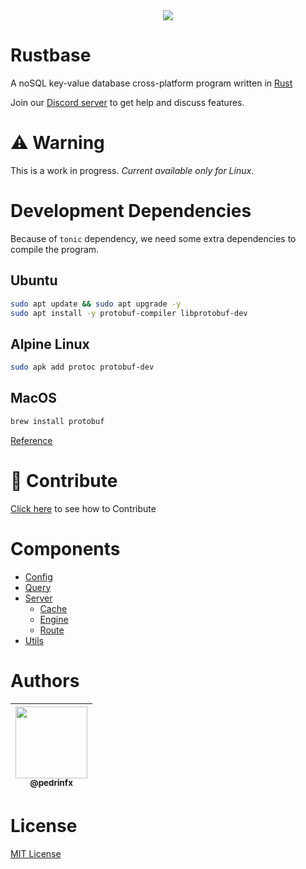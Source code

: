 <div align="center">
    <img src="https://github.com/rustbase.png?size=115">
</div>

# Rustbase
A noSQL key-value database cross-platform program written in [Rust](https://www.rust-lang.org/)

Join our [Discord server](https://discord.gg/m5ZzWPumbd) to get help and discuss features.

# ⚠️ Warning
This is a work in progress. *Current available only for Linux*.

# Development Dependencies
Because of `tonic` dependency, we need some extra dependencies to compile the program.

## Ubuntu
```bash
sudo apt update && sudo apt upgrade -y
sudo apt install -y protobuf-compiler libprotobuf-dev
```

## Alpine Linux
```bash
sudo apk add protoc protobuf-dev
```

## MacOS
```bash
brew install protobuf
```

[Reference](https://github.com/hyperium/tonic#dependencies)


# 🔗 Contribute
[Click here](./CONTRIBUTING.md) to see how to Contribute

# Components
- [Config](./src/config/)
- [Query](./src/query/)
- [Server](./src/server/)
    * [Cache](./src/server/cache/)
    * [Engine](./src/server/engine/)
    * [Route](./src/server/Route/)
- [Utils](./src/utils/)

# Authors
<div align="center">

| [<img src="https://github.com/pedrinfx.png?size=115" width=115><br><sub>@pedrinfx</sub>](https://github.com/pedrinfx) |
| :-------------------------------------------------------------------------------------------------------------------: |


</div>

# License
[MIT License](./LICENSE)
